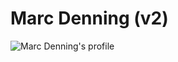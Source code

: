 # Marc Denning (v2)

![Marc Denning's profile](https://www.gravatar.com/avatar/4abb6a3a0b49c316bd0780ec4369b1a6?s=200)
